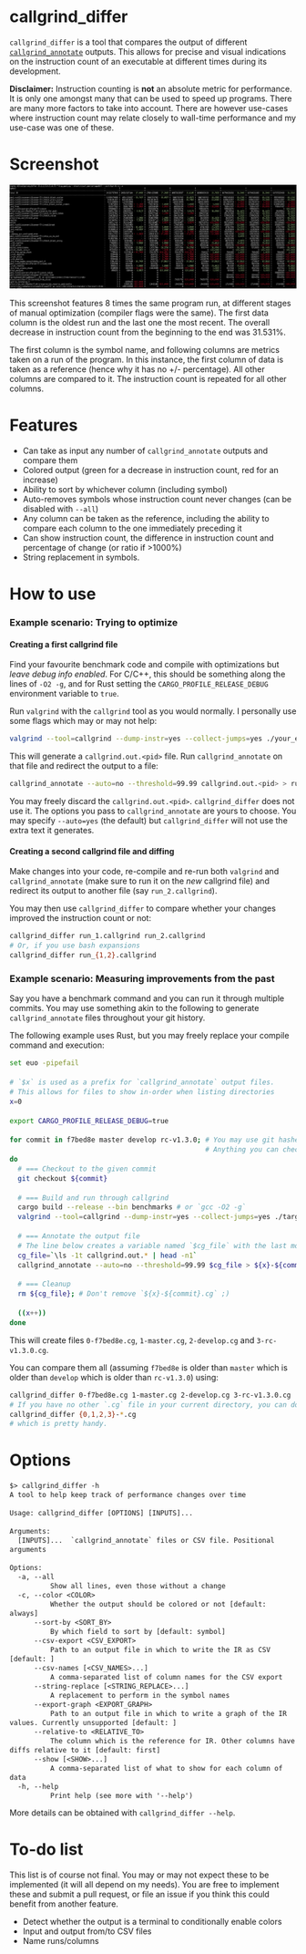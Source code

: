 # callgrind_differ

`callgrind_differ` is a tool that compares the output of different
[`callgrind_annotate`](https://valgrind.org/docs/manual/cl-manual.html#cl-manual.callgrind_annotate-options) outputs.
This allows for precise and visual indications on the instruction count of an executable at different times during its
development.

**Disclaimer:** Instruction counting is **not** an absolute metric for performance. It is only one amongst many that can
be used to speed up programs. There are many more factors to take into account. There are however use-cases where
instruction count may relate closely to wall-time performance and my use-case was one of these.

# Screenshot
![](./documents/SampleScreenshot.png)

This screenshot features 8 times the same program run, at different stages of manual optimization (compiler flags were
the same). The first data column is the oldest run and the last one the most recent. The overall decrease in instruction
count from the beginning to the end was 31.531%.

The first column is the symbol name, and following columns are metrics taken on a run of the program. In this instance,
the first column of data is taken as a reference (hence why it has no +/- percentage). All other columns are compared to
it. The instruction count is repeated for all other columns.

# Features
  * Can take as input any number of `callgrind_annotate` outputs and compare them
  * Colored output (green for a decrease in instruction count, red for an increase)
  * Ability to sort by whichever column (including symbol)
  * Auto-removes symbols whose instruction count never changes (can be disabled with `--all`)
  * Any column can be taken as the reference, including the ability to compare each column to the one immediately
    preceding it
  * Can show instruction count, the difference in instruction count and percentage of change (or ratio if >1000%)
  * String replacement in symbols.

# How to use
### Example scenario: Trying to optimize
#### Creating a first callgrind file
Find your favourite benchmark code and compile with optimizations but *leave debug info enabled*. For C/C++, this should
be something along the lines of `-O2 -g`, and for Rust setting the `CARGO_PROFILE_RELEASE_DEBUG` environment variable to
`true`.

Run `valgrind` with the `callgrind` tool as you would normally. I personally use some flags which may or may not help:
```sh
valgrind --tool=callgrind --dump-instr=yes --collect-jumps=yes ./your_executable <arguments to your executable...>
```

This will generate a `callgrind.out.<pid>` file. Run `callgrind_annotate` on that file and redirect the output to a file:
```sh
callgrind_annotate --auto=no --threshold=99.99 callgrind.out.<pid> > run_1.callgrind
```
You may freely discard the `callgrind.out.<pid>`. `callgrind_differ` does not use it. The options you pass to
`callgrind_annotate` are yours to choose. You may specify `--auto=yes` (the default) but `callgrind_differ` will not use
the extra text it generates.

#### Creating a second callgrind file and diffing
Make changes into your code, re-compile and re-run both `valgrind` and `callgrind_annotate` (make sure to run it on the
*new* callgrind file) and redirect its output to another file (say `run_2.callgrind`).

You may then use `callgrind_differ` to compare whether your changes improved the instruction count or not:
```sh
callgrind_differ run_1.callgrind run_2.callgrind
# Or, if you use bash expansions
callgrind_differ run_{1,2}.callgrind
```

### Example scenario: Measuring improvements from the past
Say you have a benchmark command and you can run it through multiple commits. You may use something akin to the
following to generate `callgrind_annotate` files throughout your git history.

The following example uses Rust, but you may freely replace your compile command and execution:
```sh
set euo -pipefail

# `$x` is used as a prefix for `callgrind_annotate` output files.
# This allows for files to show in-order when listing directories
x=0

export CARGO_PROFILE_RELEASE_DEBUG=true

for commit in f7bed8e master develop rc-v1.3.0; # You may use git hashes, tags, branches, ...
                                                # Anything you can checkout to will do
do
  # === Checkout to the given commit
  git checkout ${commit}

  # === Build and run through callgrind
  cargo build --release --bin benchmarks # or `gcc -O2 -g`
  valgrind --tool=callgrind --dump-instr=yes --collect-jumps=yes ./target/release/benchmarks input_file

  # === Annotate the output file
  # The line below creates a variable named `$cg_file` with the last modified file matching `callgrind.out.*`
  cg_file=`\ls -1t callgrind.out.* | head -n1`
  callgrind_annotate --auto=no --threshold=99.99 $cg_file > ${x}-${commit}.cg

  # === Cleanup
  rm ${cg_file}; # Don't remove `${x}-${commit}.cg` ;)

  ((x++))
done
```

This will create files `0-f7bed8e.cg`, `1-master.cg`, `2-develop.cg` and `3-rc-v1.3.0.cg`.

You can compare them all (assuming `f7bed8e` is older than `master` which is older than `develop` which is older than
`rc-v1.3.0`) using:
```sh
callgrind_differ 0-f7bed8e.cg 1-master.cg 2-develop.cg 3-rc-v1.3.0.cg
# If you have no other `.cg` file in your current directory, you can do
callgrind_differ {0,1,2,3}-*.cg
# which is pretty handy.
```

# Options
```
$> callgrind_differ -h
A tool to help keep track of performance changes over time

Usage: callgrind_differ [OPTIONS] [INPUTS]...

Arguments:
  [INPUTS]...  `callgrind_annotate` files or CSV file. Positional arguments

Options:
  -a, --all
          Show all lines, even those without a change
  -c, --color <COLOR>
          Whether the output should be colored or not [default: always]
      --sort-by <SORT_BY>
          By which field to sort by [default: symbol]
      --csv-export <CSV_EXPORT>
          Path to an output file in which to write the IR as CSV [default: ]
      --csv-names [<CSV_NAMES>...]
          A comma-separated list of column names for the CSV export
      --string-replace [<STRING_REPLACE>...]
          A replacement to perform in the symbol names
      --export-graph <EXPORT_GRAPH>
          Path to an output file in which to write a graph of the IR values. Currently unsupported [default: ]
      --relative-to <RELATIVE_TO>
          The column which is the reference for IR. Other columns have diffs relative to it [default: first]
      --show [<SHOW>...]
          A comma-separated list of what to show for each column of data
  -h, --help
          Print help (see more with '--help')
```

More details can be obtained with `callgrind_differ --help`.

# To-do list
This list is of course not final. You may or may not expect these to be implemented (it will all depend on my needs).
You are free to implement these and submit a pull request, or file an issue if you think this could benefit from another
feature.

  * Detect whether the output is a terminal to conditionally enable colors
  * Input and output from/to CSV files
  * Name runs/columns
